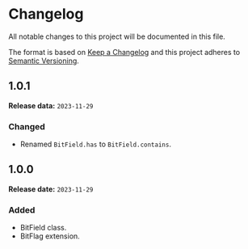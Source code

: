 # Changelog

All notable changes to this project will be documented in this file.

The format is based on [Keep a Changelog](https://keepachangelog.com/)
and this project adheres to [Semantic Versioning](https://semver.org/).

## 1.0.1

**Release data:** `2023-11-29`

### Changed

- Renamed `BitField.has` to `BitField.contains`.

## 1.0.0

**Release date:** `2023-11-29`

### Added

- BitField class.
- BitFlag extension.